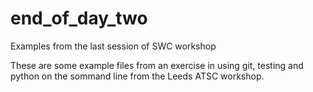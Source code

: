 # end_of_day_two
Examples from the last session of SWC workshop

These are some example files from an exercise in using git,
testing and python on the sommand line from the Leeds
ATSC workshop.
